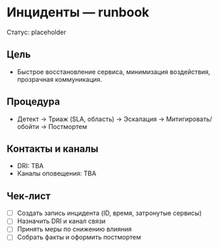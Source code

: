 # Инциденты — runbook

Статус: placeholder

## Цель
- Быстрое восстановление сервиса, минимизация воздействия, прозрачная коммуникация.

## Процедура
- Детект → Триаж (SLA, область) → Эскалация → Митигировать/обойти → Постмортем

## Контакты и каналы
- DRI: TBA
- Каналы оповещения: TBA

## Чек‑лист
- [ ] Создать запись инцидента (ID, время, затронутые сервисы)
- [ ] Назначить DRI и канал связи
- [ ] Принять меры по снижению влияния
- [ ] Собрать факты и оформить постмортем
